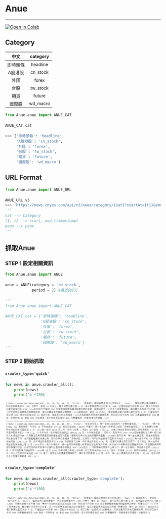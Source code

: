 # **Anue**
---
[![Open In Colab](https://colab.research.google.com/assets/colab-badge.svg)](https://colab.research.google.com/drive/153QIOOtBYG0FOmpwp81O7hqWiGgXEs73?usp=sharing)
## **Category**

|中文|category|
|:---:|:---:|
|即時頭條|headline|
|A股港股|cn_stock|
|外匯|forex|
|台股|tw_stock|
|期貨|future|
|國際股|wd_macro|

```python
from Anue.anue import ANUE_CAT

ANUE_CAT.cat

>>> {'即時頭條': 'headline',
     'A股港股': 'cn_stock',
     '外匯': 'forex',
     '台股': 'tw_stock',
     '期貨': 'future',
     '國際股': 'wd_macro'}
```

## **URL Format**
```python
from Anue.anue import ANUE_URL

ANUE_URL.v3
>>> 'https://news.cnyes.com/api/v3/news/category/{cat}?startAt={t1}&endAt={t2}&limit=30&page={page}'
'''
cat --> Category
t1, t2 --> start, end (timestamp)
page --> page
'''
```

## 抓取Anue
### **STEP 1 設定相關資訊**
```python
from Anue.anue import ANUE

anue = ANUE(category = 'tw_stock',
            period = 2) #最近的2天

'''
from Anue.anue import ANUE_CAT

ANUE_CAT.cat = {'即時頭條': 'headline',
                'A股港股': 'cn_stock',
                '外匯': 'forex',
                '台股': 'tw_stock',
                '期貨': 'future',
                '國際股': 'wd_macro'}
'''
```
### **STEP 2 開始抓取**
#### **`crawler_type='quick'`**
```python
for news in anue.crawler_all():
    print(news)
    print('='*100)
```
<center>
	<img src = './Images/demo_quick.png'/>
</center>

#### **`crawler_type='complete'`**
```python
for news in anue.crawler_all(crawler_type='complete'):
    print(news)
    print('='*100)
```
<center>
	<img src = './Images/demo_complete.png'/>
</center>

